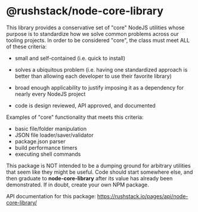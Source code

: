 # @rushstack/node-core-library

This library provides a conservative set of "core" NodeJS utilities whose
purpose is to standardize how we solve common problems across our tooling
projects.  In order to be considered "core", the class must meet ALL of
these criteria:

- small and self-contained (i.e. quick to install)

- solves a ubiquitous problem (i.e. having one standardized approach is better
  than allowing each developer to use their favorite library)

- broad enough applicability to justify imposing it as a dependency for
  nearly every NodeJS project

- code is design reviewed, API approved, and documented

Examples of "core" functionality that meets this criteria:

- basic file/folder manipulation
- JSON file loader/saver/validator
- package.json parser
- build performance timers
- executing shell commands

This package is NOT intended to be a dumping ground for arbitrary utilities
that seem like they might be useful.  Code should start somewhere else, and
then graduate to **node-core-library** after its value has already been
demonstrated.  If in doubt, create your own NPM package.

API documentation for this package: https://rushstack.io/pages/api/node-core-library/
